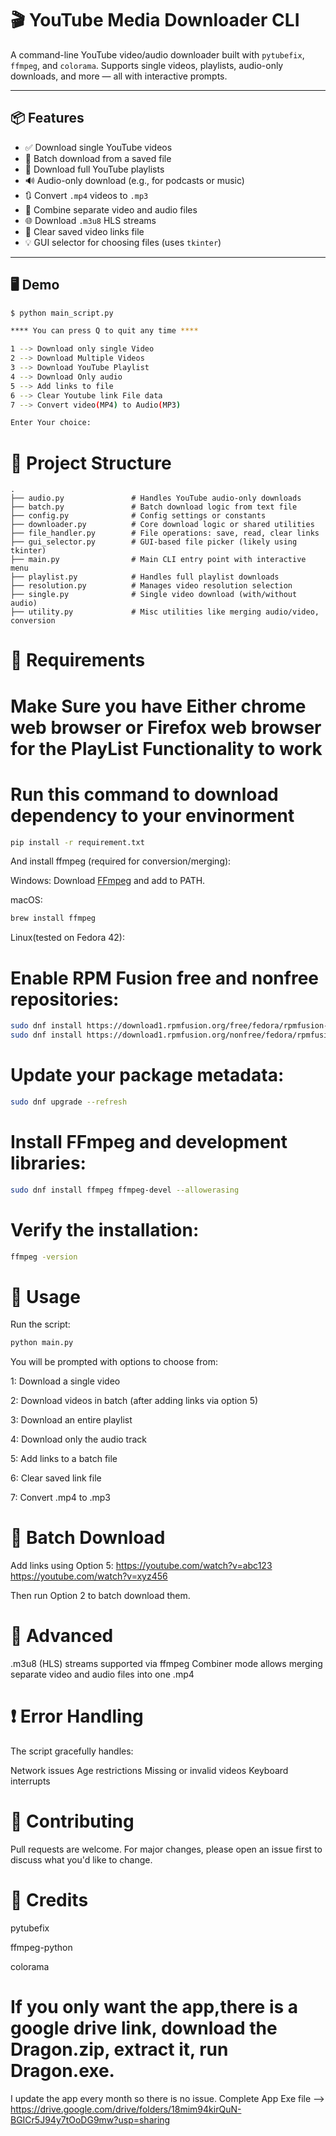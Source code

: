 # 🎬 YouTube Media Downloader CLI



A command-line YouTube video/audio downloader built with `pytubefix`, `ffmpeg`, and `colorama`. Supports single videos, playlists, audio-only downloads, and more — all with interactive prompts.

---

## 📦 Features

- ✅ Download single YouTube videos
- 📁 Batch download from a saved file
- 📜 Download full YouTube playlists
- 🔊 Audio-only download (e.g., for podcasts or music)
- 🔃 Convert `.mp4` videos to `.mp3`
- 🧩 Combine separate video and audio files
- 🌐 Download `.m3u8` HLS streams
- 🧼 Clear saved video links file
- 💡 GUI selector for choosing files (uses `tkinter`)

---

## 🖥️ Demo

```bash
$ python main_script.py

**** You can press Q to quit any time ****

1 --> Download only single Video
2 --> Download Multiple Videos
3 --> Download YouTube Playlist
4 --> Download Only audio
5 --> Add links to file
6 --> Clear Youtube link File data
7 --> Convert video(MP4) to Audio(MP3)

Enter Your choice:
```

# 📂 Project Structure
```
.
├── audio.py               # Handles YouTube audio-only downloads
├── batch.py               # Batch download logic from text file
├── config.py              # Config settings or constants
├── downloader.py          # Core download logic or shared utilities
├── file_handler.py        # File operations: save, read, clear links
├── gui_selector.py        # GUI-based file picker (likely using tkinter)
├── main.py                # Main CLI entry point with interactive menu
├── playlist.py            # Handles full playlist downloads
├── resolution.py          # Manages video resolution selection
├── single.py              # Single video download (with/without audio)
├── utility.py             # Misc utilities like merging audio/video, conversion

```

# 🔧 Requirements
# Make Sure you have Either chrome web browser or Firefox web browser for the PlayList Functionality to work
# Run this command to download dependency to your envinorment
```bash
pip install -r requirement.txt
```
And install ffmpeg (required for conversion/merging):

Windows: Download [FFmpeg](https://ffmpeg.org/download.html) and add to PATH.

macOS:
```bash 
brew install ffmpeg
```

Linux(tested on Fedora 42): 

# Enable RPM Fusion free and nonfree repositories:
```bash
sudo dnf install https://download1.rpmfusion.org/free/fedora/rpmfusion-free-release-$(rpm -E %fedora).noarch.rpm
sudo dnf install https://download1.rpmfusion.org/nonfree/fedora/rpmfusion-nonfree-release-$(rpm -E %fedora).noarch.rpm
```
# Update your package metadata:
```bash
sudo dnf upgrade --refresh
```

# Install FFmpeg and development libraries:
```bash
sudo dnf install ffmpeg ffmpeg-devel --allowerasing
```
# Verify the installation:
```bash
ffmpeg -version

```

# 🚀 Usage
Run the script:
```bash
python main.py
```

You will be prompted with options to choose from:

1: Download a single video

2: Download videos in batch (after adding links via option 5)

3: Download an entire playlist

4: Download only the audio track

5: Add links to a batch file

6: Clear saved link file

7: Convert .mp4 to .mp3


# 📁 Batch Download
Add links using Option 5:
https://youtube.com/watch?v=abc123
https://youtube.com/watch?v=xyz456

Then run Option 2 to batch download them.

# 🧪 Advanced
.m3u8 (HLS) streams supported via ffmpeg
Combiner mode allows merging separate video and audio files into one .mp4

# ❗ Error Handling
The script gracefully handles:

Network issues
Age restrictions
Missing or invalid videos
Keyboard interrupts

# 🤝 Contributing
Pull requests are welcome. For major changes, please open an issue first to discuss what you'd like to change.

# 🙏 Credits

pytubefix

ffmpeg-python

colorama


# If you only want the app,there is a google drive link, download the Dragon.zip, extract it, run Dragon.exe.
I update the app every month so there is no issue. Complete App Exe file --> https://drive.google.com/drive/folders/18mim94kirQuN-BGICr5J94y7tOoDG9mw?usp=sharing
